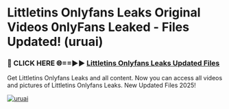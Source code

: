 # Littletins Onlyfans Leaks Original Videos 0nlyFans Leaked - Files Updated! (uruai)

<h3>🔴 CLICK HERE 🌐==►► <a href="https://tinyurl.com/2jnfzry5" rel="nofollow">Littletins Onlyfans Leaks Updated Files</a></h3>

Get Littletins Onlyfans Leaks and all content. Now you can access all videos and pictures of Littletins Onlyfans Leaks. New Updated Files 2025!

[![uruai](https://i.imgur.com/GyGTBgg.gif)](https://tinyurl.com/2jnfzry5)
